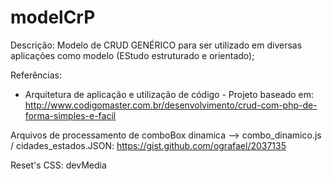 # modelCrP


Descrição:
Modelo de CRUD GENÉRICO para ser utilizado em diversas aplicações como modelo
(EStudo estruturado e orientado);



Referências:
- Arquitetura de aplicação e utilização de código -
Projeto baseado em: http://www.codigomaster.com.br/desenvolvimento/crud-com-php-de-forma-simples-e-facil


Arquivos de processamento de comboBox dinamica --> combo_dinamico.js / cidades_estados.JSON:
https://gist.github.com/ografael/2037135


Reset's CSS: devMedia


